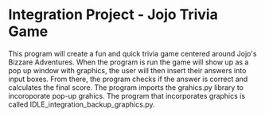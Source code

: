 # Integration Project - Jojo Trivia Game
This program will create a fun and quick trivia game centered around Jojo's Bizzare Adventures. 
When the program is run the game will show up as a pop up window with graphics, the user will then insert their answers into input boxes. 
From there, the program checks if the answer is correct and calculates the final score. The program imports the grahics.py library to incoroporate pop-up grahics. The program that incorporates graphics is called IDLE_integration_backup_graphics.py.
 
